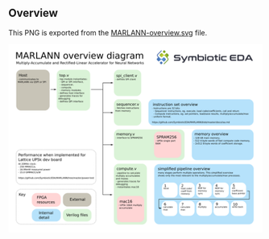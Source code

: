 Overview
--------

This PNG is exported from the [MARLANN-overview.svg](MARLANN-overview.svg) file.

![MARLANN-overview.png](MARLANN-overview.png)


